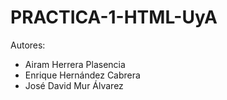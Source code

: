 # PRACTICA-1-HTML-UyA
Autores:
* Airam Herrera Plasencia
* Enrique Hernández Cabrera
* José David Mur Álvarez
